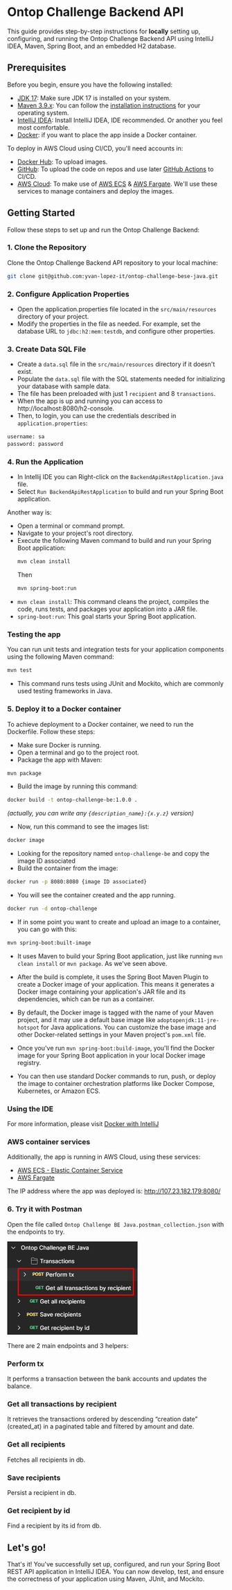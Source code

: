 # Ontop Challenge Backend API

This guide provides step-by-step instructions for **locally** setting up, configuring, and running
the Ontop
Challenge Backend API using IntelliJ IDEA, Maven, Spring Boot, and an embedded H2 database.

## Prerequisites

Before you begin, ensure you have the following installed:

- [JDK 17](https://www.oracle.com/java/technologies/javase-jdk17-downloads.html): Make sure JDK 17
  is installed on your system.
- [Maven 3.9.x](https://maven.apache.org/install.html): You can follow
  the [installation instructions](https://maven.apache.org/install.html) for your operating system.
- [IntelliJ IDEA](https://www.jetbrains.com/idea/download/): Install IntelliJ IDEA, IDE recommended. Or another you feel most comfortable.
- [Docker](https://www.docker.com/products/docker-desktop/): if you want to place the app inside a Docker container.

To deploy in AWS Cloud using CI/CD, you'll need accounts in:
- [Docker Hub](https://hub.docker.com/): To upload images.
- [GitHub](https://github.com/): To upload the code on repos and use later
[GitHub Actions](https://github.com/features/actions) to CI/CD. 
- [AWS Cloud](https://aws.amazon.com/): To make use of [AWS ECS](https://aws.amazon.com/ecs/) 
& [AWS Fargate](https://aws.amazon.com/es/fargate/). We'll use these services to manage containers and deploy the images.

## Getting Started

Follow these steps to set up and run the Ontop Challenge Backend:

### 1. Clone the Repository

Clone the Ontop Challenge Backend API repository to your local machine:

```bash
git clone git@github.com:yvan-lopez-it/ontop-challenge-bese-java.git
```

### 2. Configure Application Properties

* Open the application.properties file located in the `src/main/resources` directory of your
  project.
* Modify the properties in the file as needed. For example, set the database URL
  to `jdbc:h2:mem:testdb`, and configure other properties.

### 3. Create Data SQL File

* Create a `data.sql` file in the `src/main/resources` directory if it doesn't exist.
* Populate the `data.sql` file with the SQL statements needed for initializing your database with
  sample data.
* The file has been preloaded with just 1 `recipient` and 8 `transactions`.
* When the app is up and running you can access to http://localhost:8080/h2-console.
* Then, to login, you can use the credentials described in `application.properties`:

```bash
username: sa
password: password
```

### 4. Run the Application

* In Intellij IDE you can Right-click on the `BackendApiRestApplication.java` file.
* Select `Run BackendApiRestApplication` to build and run your Spring Boot application.

Another way is:

* Open a terminal or command prompt.
* Navigate to your project's root directory.
* Execute the following Maven command to build and run your Spring Boot application:
  ```bash 
  mvn clean install  
  ```
  Then
  ```bash  
  mvn spring-boot:run
  ```
* `mvn clean install`: This command cleans the project, compiles the code, runs tests, and packages
  your application into a JAR file.
* `spring-boot:run`: This goal starts your Spring Boot application.

### Testing the app

You can run unit tests and integration tests for your application components using the following
Maven command:

  ```bash  
  mvn test
 ```

* This command runs tests using JUnit and Mockito, which are commonly used testing frameworks in
  Java.

### 5. Deploy it to a Docker container
To achieve deployment to a Docker container, we need to run the Dockerfile. Follow these steps:

* Make sure Docker is running.
* Open a terminal and go to the project root.
* Package the app with Maven:
```bash
mvn package
```
* Build the image by running this command:
```bash
docker build -t ontop-challenge-be:1.0.0 .
```
_(actually, you can write any `{description_name}:{x.y.z}` version)_
* Now, run this command to see the images list:
```bash
docker image
```
* Looking for the repository named `ontop-challenge-be` and copy the image ID associated
* Build the container from the image:
```bash
docker run -p 8080:8080 {image ID associated}
```
* You will see the container created and the app running.
```bash
docker run -d ontop-challenge
```

* If in some point you want to create and upload an image to a container, you can go with this:
```bash
mvn spring-boot:built-image
``` 
* It uses Maven to build your Spring Boot application, just like running `mvn clean install` 
or `mvn package`. As we've seen above.

* After the build is complete, it uses the Spring Boot Maven Plugin to create a Docker image 
of your application. 
This means it generates a Docker image containing your application's JAR file and its dependencies, 
which can be run as a container.

* By default, the Docker image is tagged with the name of your Maven project, 
and it may use a default base image like `adoptopenjdk:11-jre-hotspot` for Java applications.
You can customize the base image and other Docker-related settings in your Maven project's `pom.xml` file.

* Once you've run `mvn spring-boot:build-image`, you'll find the Docker image for your Spring Boot 
application in your local Docker image registry. 
* You can then use standard Docker commands to run, push, or deploy the image to container orchestration platforms 
like Docker Compose, Kubernetes, or Amazon ECS.

### Using the IDE
For more information, please visit [Docker with IntelliJ](https://www.jetbrains.com/help/idea/docker.html)

### AWS container services
Additionally, the app is running in AWS Cloud, using these services:
- [AWS ECS - Elastic Container Service](https://aws.amazon.com/es/ecs/)
- [AWS Fargate](https://aws.amazon.com/en/fargate/)

The IP address where the app was deployed is: http://107.23.182.179:8080/ 

### 6. Try it with Postman

Open the file called `Ontop Challenge BE Java.postman_collection.json` with the endpoints to try.

![img.png](img.png)

There are 2 main endpoints and 3 helpers:

### Perform tx
It performs a transaction between the bank accounts and updates the balance.

### Get all transactions by recipient
It retrieves the transactions ordered by descending “creation date” (created_at) in a paginated table and
filtered by amount and date.

### Get all recipients
Fetches all recipients in db.

### Save recipients
Persist a recipient in db.

### Get recipìent by id
Find a recipient by its id from db.

## Let's go!

That's it! You've successfully set up, configured, and run your Spring Boot REST API application in
IntelliJ IDEA. You can now develop, test, and ensure the correctness of your application using
Maven, JUnit, and Mockito.
